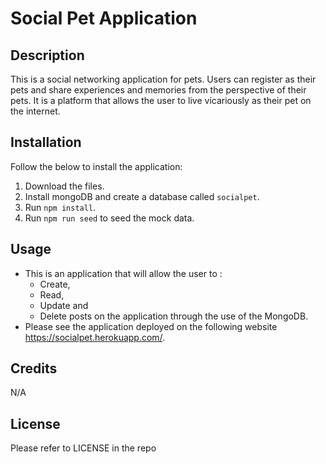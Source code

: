 # Social Pet Application

## Description

This is a social networking application for pets. Users can register as their pets and share experiences and memories from the perspective of their pets. It is a platform that allows the user to live vicariously as their pet on the internet.

## Installation

Follow the below to install the application:

1. Download the files.
2. Install mongoDB and create a database called `socialpet`.
3. Run `npm install`.
4. Run `npm run seed` to seed the mock data.

## Usage

- This is an application that will allow the user to :
  - Create,
  - Read,
  - Update and
  - Delete posts on the application through the use of the MongoDB.
- Please see the application deployed on the following website https://socialpet.herokuapp.com/.

## Credits

N/A

## License

Please refer to LICENSE in the repo
